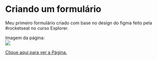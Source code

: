 # Criando um formulário
Meu primeiro formulário criado com base no design do figma feito pela #rocketseat no curso Explorer.

Imagem da página: </br>
<img src="https://i.imgur.com/Ci9b1B2.png"/>
          
<a href="https://douglasantosilva.github.io/Criando-um-Formul-rio/" target="_blank">Clique aqui para ver a Página.</a>
